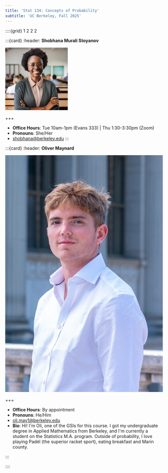```yaml
---
title: 'Stat 134: Concepts of Probability'
subtitle: 'UC Berkeley, Fall 2025'
---
```


::::{grid} 1 2 2 2

:::{card}
:header: **Shobhana Murali Stoyanov**

![Shobhana Murali Stoyanov](images/firefly-instructor.jpg)

+++

* **Office Hours**: Tue 10am-1pm (Evans 333) | Thu 1:30-3:30pm (Zoom) 
* **Pronouns**: She/Her
* [shobhana@berkeley.edu](mailto:shobhana@berkeley.edu)
:::

:::{card}
:header: **Oliver Maynard**

![Oliver Maynard](images/RJ1_5952.jpg)

+++

* **Office Hours**: By appointment 
* **Pronouns**: He/Him
* [oli.may1@berkeley.edu](mailto:oli.may1@berkeley.edu)
* **Bio**: Hi! I'm Oli, one of the GSIs for this course. I got my undergraduate degree in Applied Mathematics from Berkeley, and I'm currently a student on the Statistics M.A. program. Outside of probability, I love playing Padél (the superior racket sport), eating breakfast and Marin county.

:::

::::
<!-- 
:::{attention} Welcome to [Week 2](#week2) of Stat 134!
:class: dropdown
:icon: false
👋
:::

# Schedule

You can have freestyle HTML with colors and styles. <span style="color: blue;">For example, this text is blue.</span>

The table below is rendered by the `schedule` plugin, contributed by [rowanc1](https://github.com/rowanc1). It is declared in `myst.yml` and contained within `schedule.mjs`. It reads in the data in `schedule.yml` and converts it into a table.

:::{schedule} ./schedule.yml

::: -->
